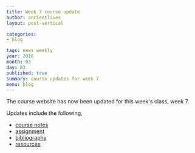 ```yaml
---
title: Week 7 course update
author: ancientlives
layout: post-vertical

categories:
- blog

tags: news weekly
year: 2016
month: 03
day: 03
published: true
summary: course updates for week 7
menu: blog
---
```


The course website has now been updated for this week's class, week 7.

Updates include the following,

* [course notes](/notes)
* [assignment](/assignments)
* [bibliography](/bibliography)
* [resources](/links)
